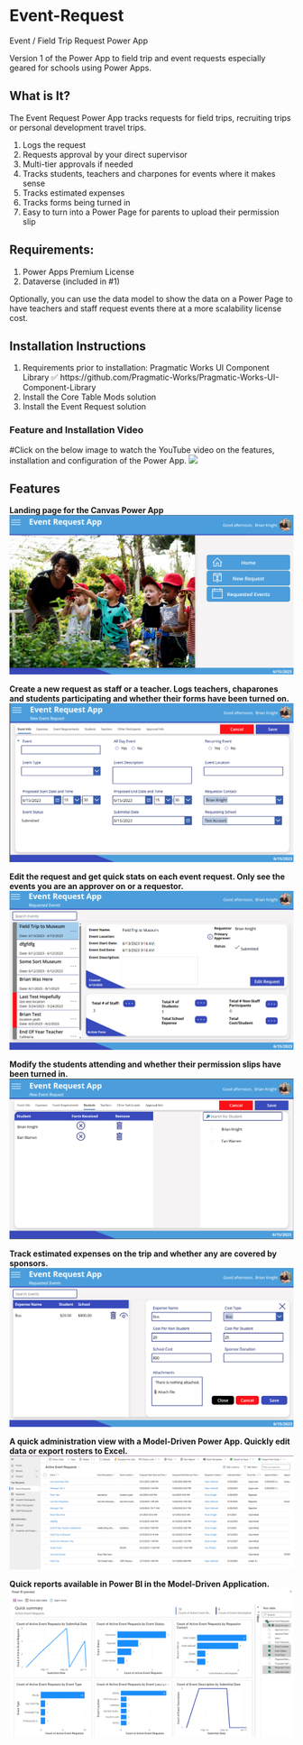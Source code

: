 # Event-Request
Event / Field Trip Request Power App

Version 1 of the Power App to field trip and event requests especially geared for schools using Power Apps.

<h2>What is It?</h2>
The Event Request Power App tracks requests for field trips, recruiting trips or personal development travel trips.
<OL>
<LI>Logs the request
<LI>Requests approval by your direct supervisor
<LI>Multi-tier approvals if needed
<LI>Tracks students, teachers and charpones for events where it makes sense
<LI>Tracks estimated expenses
<LI>Tracks forms being turned in
<LI>Easy to turn into a Power Page for parents to upload their permission slip
  </OL>
<h2>Requirements:</h2>
<OL>
  <LI>Power Apps Premium License
<LI>Dataverse (included in #1)
  </OL>
Optionally, you can use the data model to show the data on a Power Page to have teachers and staff request events there at a more scalability license cost. 

<h2>Installation Instructions</h2>
<OL>
<LI>Requirements prior to installation: Pragmatic Works UI Component Library ✅ https://github.com/Pragmatic-Works/Pragmatic-Works-UI-Component-Library
<LI>Install the Core Table Mods solution
<LI>Install the Event Request solution
  </OL>
  <h3>Feature and Installation Video</h3>
  #Click on the below image to watch the YouTube video on the features, installation and configuration of the Power App. 
<a href="https://www.youtube.com/embed/y7w2J4ZL0tg">
  <img src="https://img.youtube.com/vi/y7w2J4ZL0tg/maxresdefault.jpg">
  </a>
  
<h2>Features</h2>
<B>Landing page for the Canvas Power App</B>  
  <BR>
<img src="https://github.com/Pragmatic-Works/event-request/blob/main/Screenshots/LandingPage.png">
<P>
  <B>Create a new request as staff or a teacher. Logs teachers, chaparones and students participating and whether their forms have been turned on. </B>  
  <BR>
  <img src="https://github.com/Pragmatic-Works/event-request/blob/main/Screenshots/NewRequest.png">
<P>
    <B>Edit the request and get quick stats on each event request. Only see the events you are an approver on or a requestor.</B>  
  <BR>
<img src="https://github.com/Pragmatic-Works/event-request/blob/main/Screenshots/EditRequest.png">
<P>
    <B>Modify the students attending and whether their permission slips have been turned in.</B>  
  <BR>
 <img src="https://github.com/Pragmatic-Works/event-request/blob/main/Screenshots/Students.png">
<P>
    <B>Track estimated expenses on the trip and whether any are covered by sponsors. </B>    <BR>
  <img src="https://github.com/Pragmatic-Works/event-request/blob/main/Screenshots/Expense.png">
<P>
    <B>A quick administration view with a Model-Driven Power App. Quickly edit data or export rosters to Excel.</B>  
  <BR>
    <img src="https://github.com/Pragmatic-Works/event-request/blob/main/Screenshots/MDA.png">
<P>
    <B>Quick reports available in Power BI in the Model-Driven Application.</B>  
  <BR>
    <img src="https://github.com/Pragmatic-Works/event-request/blob/main/Screenshots/PBI.png">

